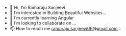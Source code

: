 - 👋 Hi, I’m Ramaraju Sanjeevi
- 👀 I’m interested in Building Beautiful Websites...
- 🌱 I’m currently learning Angular
- 💞️ I’m looking to collaborate on ...
- 📫 How to reach me ramaraju.sanjeevi06@gmail.com...

<!---
Ramaraju-Sanjeevi/Ramaraju-Sanjeevi is a ✨ special ✨ repository because its `README.md` (this file) appears on your GitHub profile.
You can click the Preview link to take a look at your changes.
--->
